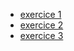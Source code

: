 * [exercice 1](https://designthinkerer.github.io/LPW/exercice%201/)
* [exercice 2](https://designthinkerer.github.io/LPW/exercice%202/)
* [exercice 3](https://designthinkerer.github.io/LPW/exercice%203/)
